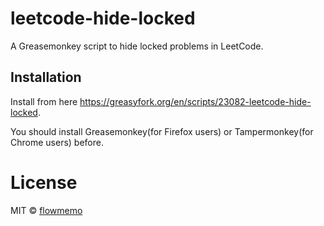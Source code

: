 # leetcode-hide-locked
A Greasemonkey script to hide locked problems in LeetCode.

## Installation
Install from here https://greasyfork.org/en/scripts/23082-leetcode-hide-locked.

You should install Greasemonkey(for Firefox users) or Tampermonkey(for Chrome users) before.

# License
MIT © [flowmemo](http://weibo.com/flowmemo)